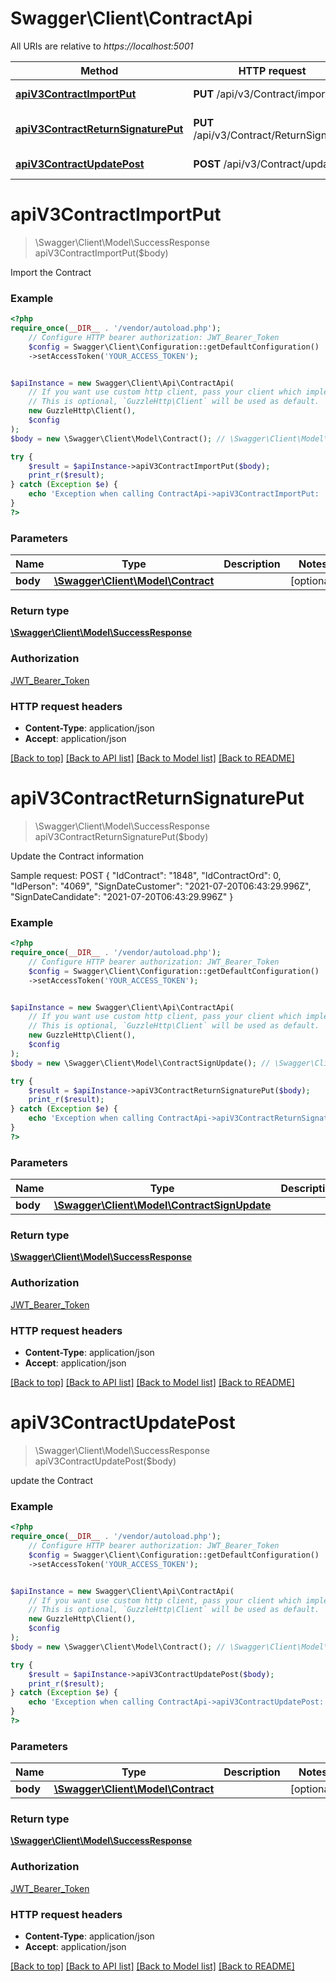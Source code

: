 # Swagger\Client\ContractApi

All URIs are relative to *https://localhost:5001*

Method | HTTP request | Description
------------- | ------------- | -------------
[**apiV3ContractImportPut**](ContractApi.md#apiv3contractimportput) | **PUT** /api/v3/Contract/import | Import the Contract
[**apiV3ContractReturnSignaturePut**](ContractApi.md#apiv3contractreturnsignatureput) | **PUT** /api/v3/Contract/ReturnSignature | Update the Contract information
[**apiV3ContractUpdatePost**](ContractApi.md#apiv3contractupdatepost) | **POST** /api/v3/Contract/update | update the Contract

# **apiV3ContractImportPut**
> \Swagger\Client\Model\SuccessResponse apiV3ContractImportPut($body)

Import the Contract

### Example
```php
<?php
require_once(__DIR__ . '/vendor/autoload.php');
    // Configure HTTP bearer authorization: JWT_Bearer_Token
    $config = Swagger\Client\Configuration::getDefaultConfiguration()
    ->setAccessToken('YOUR_ACCESS_TOKEN');


$apiInstance = new Swagger\Client\Api\ContractApi(
    // If you want use custom http client, pass your client which implements `GuzzleHttp\ClientInterface`.
    // This is optional, `GuzzleHttp\Client` will be used as default.
    new GuzzleHttp\Client(),
    $config
);
$body = new \Swagger\Client\Model\Contract(); // \Swagger\Client\Model\Contract | 

try {
    $result = $apiInstance->apiV3ContractImportPut($body);
    print_r($result);
} catch (Exception $e) {
    echo 'Exception when calling ContractApi->apiV3ContractImportPut: ', $e->getMessage(), PHP_EOL;
}
?>
```

### Parameters

Name | Type | Description  | Notes
------------- | ------------- | ------------- | -------------
 **body** | [**\Swagger\Client\Model\Contract**](../Model/Contract.md)|  | [optional]

### Return type

[**\Swagger\Client\Model\SuccessResponse**](../Model/SuccessResponse.md)

### Authorization

[JWT_Bearer_Token](../../README.md#JWT_Bearer_Token)

### HTTP request headers

 - **Content-Type**: application/json
 - **Accept**: application/json

[[Back to top]](#) [[Back to API list]](../../README.md#documentation-for-api-endpoints) [[Back to Model list]](../../README.md#documentation-for-models) [[Back to README]](../../README.md)

# **apiV3ContractReturnSignaturePut**
> \Swagger\Client\Model\SuccessResponse apiV3ContractReturnSignaturePut($body)

Update the Contract information

Sample request:  POST {  \"IdContract\": \"1848\",  \"IdContractOrd\": 0,  \"IdPerson\": \"4069\",  \"SignDateCustomer\": \"2021-07-20T06:43:29.996Z\",  \"SignDateCandidate\": \"2021-07-20T06:43:29.996Z\"  }

### Example
```php
<?php
require_once(__DIR__ . '/vendor/autoload.php');
    // Configure HTTP bearer authorization: JWT_Bearer_Token
    $config = Swagger\Client\Configuration::getDefaultConfiguration()
    ->setAccessToken('YOUR_ACCESS_TOKEN');


$apiInstance = new Swagger\Client\Api\ContractApi(
    // If you want use custom http client, pass your client which implements `GuzzleHttp\ClientInterface`.
    // This is optional, `GuzzleHttp\Client` will be used as default.
    new GuzzleHttp\Client(),
    $config
);
$body = new \Swagger\Client\Model\ContractSignUpdate(); // \Swagger\Client\Model\ContractSignUpdate | 

try {
    $result = $apiInstance->apiV3ContractReturnSignaturePut($body);
    print_r($result);
} catch (Exception $e) {
    echo 'Exception when calling ContractApi->apiV3ContractReturnSignaturePut: ', $e->getMessage(), PHP_EOL;
}
?>
```

### Parameters

Name | Type | Description  | Notes
------------- | ------------- | ------------- | -------------
 **body** | [**\Swagger\Client\Model\ContractSignUpdate**](../Model/ContractSignUpdate.md)|  | [optional]

### Return type

[**\Swagger\Client\Model\SuccessResponse**](../Model/SuccessResponse.md)

### Authorization

[JWT_Bearer_Token](../../README.md#JWT_Bearer_Token)

### HTTP request headers

 - **Content-Type**: application/json
 - **Accept**: application/json

[[Back to top]](#) [[Back to API list]](../../README.md#documentation-for-api-endpoints) [[Back to Model list]](../../README.md#documentation-for-models) [[Back to README]](../../README.md)

# **apiV3ContractUpdatePost**
> \Swagger\Client\Model\SuccessResponse apiV3ContractUpdatePost($body)

update the Contract

### Example
```php
<?php
require_once(__DIR__ . '/vendor/autoload.php');
    // Configure HTTP bearer authorization: JWT_Bearer_Token
    $config = Swagger\Client\Configuration::getDefaultConfiguration()
    ->setAccessToken('YOUR_ACCESS_TOKEN');


$apiInstance = new Swagger\Client\Api\ContractApi(
    // If you want use custom http client, pass your client which implements `GuzzleHttp\ClientInterface`.
    // This is optional, `GuzzleHttp\Client` will be used as default.
    new GuzzleHttp\Client(),
    $config
);
$body = new \Swagger\Client\Model\Contract(); // \Swagger\Client\Model\Contract | 

try {
    $result = $apiInstance->apiV3ContractUpdatePost($body);
    print_r($result);
} catch (Exception $e) {
    echo 'Exception when calling ContractApi->apiV3ContractUpdatePost: ', $e->getMessage(), PHP_EOL;
}
?>
```

### Parameters

Name | Type | Description  | Notes
------------- | ------------- | ------------- | -------------
 **body** | [**\Swagger\Client\Model\Contract**](../Model/Contract.md)|  | [optional]

### Return type

[**\Swagger\Client\Model\SuccessResponse**](../Model/SuccessResponse.md)

### Authorization

[JWT_Bearer_Token](../../README.md#JWT_Bearer_Token)

### HTTP request headers

 - **Content-Type**: application/json
 - **Accept**: application/json

[[Back to top]](#) [[Back to API list]](../../README.md#documentation-for-api-endpoints) [[Back to Model list]](../../README.md#documentation-for-models) [[Back to README]](../../README.md)

